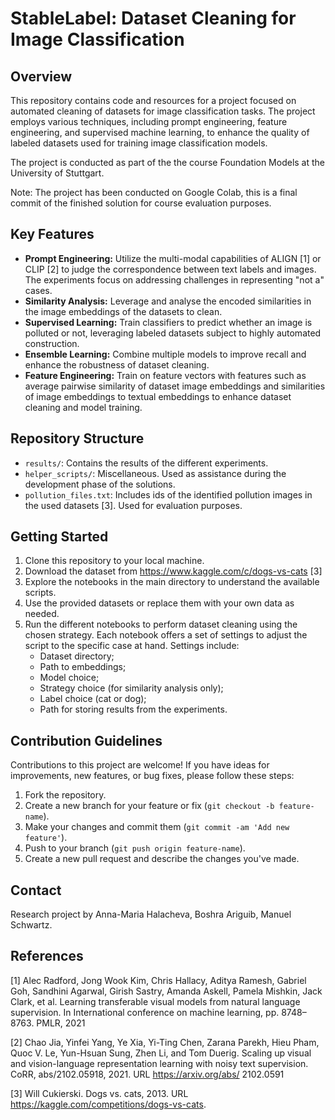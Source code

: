 # StableLabel: Dataset Cleaning for Image Classification

## Overview

This repository contains code and resources for a project focused on automated cleaning of datasets for image classification tasks. The project employs various techniques, including prompt engineering, feature engineering, and supervised machine learning, to enhance the quality of labeled datasets used for training image classification models.

The project is conducted as part of the the course Foundation Models at the University of Stuttgart. 

Note: The project has been conducted on Google Colab, this is a final commit of the finished solution for course evaluation purposes.

## Key Features

- **Prompt Engineering:** Utilize the multi-modal capabilities of ALIGN [1] or CLIP [2] to judge the correspondence between text labels and images. The experiments focus on addressing challenges in representing "not a" cases.
- **Similarity Analysis:** Leverage and analyse the encoded similarities in the image embeddings of the datasets to clean.
- **Supervised Learning:** Train classifiers to predict whether an image is polluted or not, leveraging labeled datasets subject to highly automated construction.
- **Ensemble Learning:** Combine multiple models to improve recall and enhance the robustness of dataset cleaning.
- **Feature Engineering:** Train on feature vectors with features such as average pairwise similarity of dataset image embeddings and similarities of image embeddings to textual embeddings to enhance dataset cleaning and model training.

## Repository Structure

- `results/`: Contains the results of the different experiments.
- `helper_scripts/`: Miscellaneous. Used as assistance during the development phase of the solutions.
- `pollution_files.txt`: Includes ids of the identified pollution images in the used datasets [3]. Used for evaluation purposes.

## Getting Started

1. Clone this repository to your local machine.
2. Download the dataset from https://www.kaggle.com/c/dogs-vs-cats  [3]
3. Explore the notebooks in the main directory to understand the available scripts.
4. Use the provided datasets or replace them with your own data as needed.
5. Run the different notebooks  to perform dataset cleaning using the chosen strategy. Each notebook offers a set of settings to adjust the script to the specific case at hand. Settings include:
   - Dataset directory;
   - Path to embeddings;
   - Model choice;
   - Strategy choice (for similarity analysis only);
   - Label choice (cat or dog);
   - Path for storing results from the experiments.

## Contribution Guidelines

Contributions to this project are welcome! If you have ideas for improvements, new features, or bug fixes, please follow these steps:

1. Fork the repository.
2. Create a new branch for your feature or fix (`git checkout -b feature-name`).
3. Make your changes and commit them (`git commit -am 'Add new feature'`).
4. Push to your branch (`git push origin feature-name`).
5. Create a new pull request and describe the changes you've made.

## Contact

Research project by Anna-Maria Halacheva, Boshra Ariguib, Manuel Schwartz.



## References

[1] Alec Radford, Jong Wook Kim, Chris Hallacy, Aditya Ramesh, Gabriel Goh, Sandhini Agarwal,
Girish Sastry, Amanda Askell, Pamela Mishkin, Jack Clark, et al. Learning transferable visual
models from natural language supervision. In International conference on machine learning, pp.
8748–8763. PMLR, 2021

[2] Chao Jia, Yinfei Yang, Ye Xia, Yi-Ting Chen, Zarana Parekh, Hieu Pham, Quoc V. Le, Yun-Hsuan
Sung, Zhen Li, and Tom Duerig. Scaling up visual and vision-language representation learning
with noisy text supervision. CoRR, abs/2102.05918, 2021. URL https://arxiv.org/abs/
2102.0591

[3] Will Cukierski. Dogs vs. cats, 2013. URL https://kaggle.com/competitions/dogs-vs-cats.
